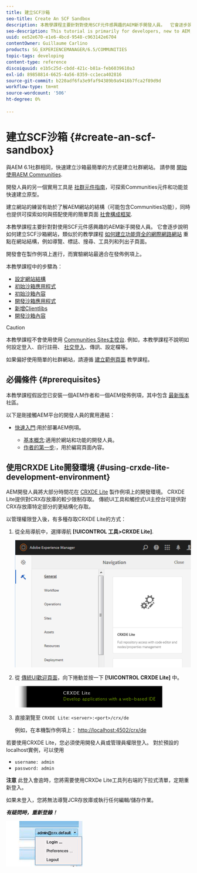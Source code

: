 ```yaml
---
title: 建立SCF沙箱
seo-title: Create An SCF Sandbox
description: 本教學課程主要針對對使用SCF元件感興趣的AEM新手開發人員。  它會逐步說明如何建立SCF沙箱網站
seo-description: This tutorial is primarily for developers, new to AEM, who are interested in using SCF components.  It walks through the creation of An SCF Sandbox site
uuid: ee52e670-e1e6-4bcd-9548-c963142e6704
contentOwner: Guillaume Carlino
products: SG_EXPERIENCEMANAGER/6.5/COMMUNITIES
topic-tags: developing
content-type: reference
discoiquuid: e1b5c25d-cbdd-421c-b81a-feb6039610a3
exl-id: 89858814-6625-4a56-8359-cc1eca402816
source-git-commit: b220adf6fa3e9faf94389b9a9416b7fca2f89d9d
workflow-type: tm+mt
source-wordcount: '506'
ht-degree: 0%

---
```


# 建立SCF沙箱  {#create-an-scf-sandbox}


與AEM 6.1社群相同，快速建立沙箱最簡單的方式是建立社群網站。 請參閱 [開始使用AEM Communities](getting-started.md).

開發人員的另一個實用工具是 [社群元件指南](components-guide.md)，可探索Communities元件和功能並快速建立原型。

建立網站的練習有助於了解AEM網站的結構（可能包含Communities功能），同時也提供可探索如何與搭配使用的簡單頁面 [社會構成框架](scf.md).

本教學課程主要針對對使用SCF元件感興趣的AEM新手開發人員。 它會逐步說明如何建立SCF沙箱網站，類似於的教學課程 [如何建立功能齊全的網際網路網站](../../help/sites-developing/website.md) 重點在網站結構，例如導覽、標誌、搜尋、工具列和列出子頁面。

開發會在製作例項上進行，而實驗網站最適合在發佈例項上。

本教學課程中的步驟為：

* [設定網站結構](setup-website.md)
* [初始沙箱應用程式](initial-app.md)
* [初始沙箱內容](initial-content.md)
* [開發沙箱應用程式](develop-app.md)
* [新增Clientlibs](add-clientlibs.md)
* [開發沙箱內容](develop-content.md)

>[!CAUTION]
>
>本教學課程不會使用使用 [Communities Sites主控台](sites-console.md). 例如，本教學課程不說明如何設定登入、自行註冊、 [社交登入](social-login.md)、傳訊、設定檔等。
>
>如果偏好使用簡單的社群網站，請遵循 [建立範例頁面](create-sample-page.md) 教學課程。

## 必備條件 {#prerequisites}

本教學課程假設您已安裝一個AEM作者和一個AEM發佈例項，其中包含 [最新版本](deploy-communities.md#latest-releases) 社區。

以下是剛接觸AEM平台的開發人員的實用連結：

* [快速入門](../../help/sites-deploying/deploy.md#getting-started):用於部署AEM例項。

   * [基本概念](../../help/sites-developing/the-basics.md):適用於網站和功能的開發人員。
   * [作者的第一步](../../help/sites-authoring/first-steps.md):，用於編寫頁面內容。

## 使用CRXDE Lite開發環境 {#using-crxde-lite-development-environment}

AEM開發人員將大部分時間花在 [CRXDE Lite](../../help/sites-developing/developing-with-crxde-lite.md) 製作例項上的開發環境。 CRXDE Lite提供對CRX存放庫的較少限制存取。 傳統UI工具和觸控式UI主控台可提供對CRX存放庫特定部分的更結構化存取。

以管理權限登入後，有多種存取CRXDE Lite的方式：

1. 從全局導航中，選擇導航 **[!UICONTROL 工具>CRXDE Lite]**.

   ![crxde-lite](assets/tools-crxde.png)

2. 從 [傳統UI歡迎頁面](http://localhost:4502/welcome.html)，向下捲動並按一下 **[!UICONTROL CRXDE Lite]** 中。

   ![classic-ui-crxde](assets/classic-ui-crxde.png)

3. 直接瀏覽至 `CRXDE Lite`: `<server>:<port>/crx/de`

   例如，在本機製作例項上： [http://localhost:4502/crx/de](http://localhost:4502/crx/de)

若要使用CRXDE Lite，您必須使用開發人員或管理員權限登入。 對於預設的localhost實例，可以使用

* `username: admin`
* `password: admin`


**注意** 此登入會逾時，您將需要使用CRXDe Lite工具列右端的下拉式清單，定期重新登入。

如果未登入，您將無法導覽JCR存放庫或執行任何編輯/儲存作業。

***有疑問時，重新登錄！***

![重新登入](assets/relogin.png)
